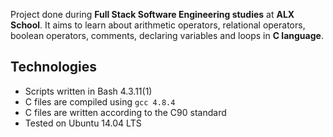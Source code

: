Project done during **Full Stack Software Engineering studies** at **ALX School**. It aims to
learn about arithmetic operators, relational operators, boolean operators, comments,
declaring variables and loops in **C language**.
## Technologies
* Scripts written in Bash 4.3.11(1)
* C files are compiled using `gcc 4.8.4`
* C files are written according to the C90 standard
* Tested on Ubuntu 14.04 LTS
